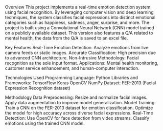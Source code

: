 Overview
This project implements a real-time emotion detection system using facial recognition. By leveraging computer vision and deep learning techniques, the system classifies facial expressions into distinct emotional categories such as happiness, sadness, anger, surprise, and more. 
The project is built using a Convolutional Neural Network (CNN) model trained on a publicly available dataset. This version also features a Q/A related to mental health, the data from the Q/A is saved to an excel file.

Key Features
Real-Time Emotion Detection: Analyze emotions from live camera feeds or static images.
Accurate Classification: High precision due to advanced CNN architecture.
Non-Intrusive Methodology: Facial recognition as the sole input format.
Applications: Mental health monitoring, customer service enhancement, and human-computer interaction.

Technologies Used
  Programming Language: Python
  Libraries and Frameworks:
  TensorFlow
  Keras
  OpenCV
  NumPy
  Dataset: FER-2013 (Facial Expression Recognition dataset)

Methodology
  Data Preprocessing:
      Resize and normalize facial images.
      Apply data augmentation to improve model generalization.
  Model Training:
      Train a CNN on the FER-2013 dataset for emotion classification.
      Optimize the model for high accuracy across diverse facial expressions.
  Real-Time Detection:
      Use OpenCV for face detection from video streams.
      Classify emotions using the trained CNN model.
